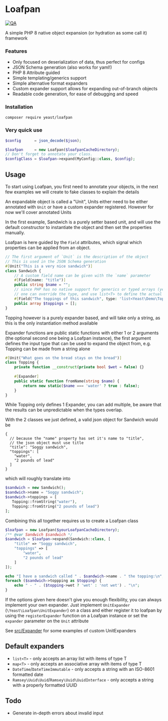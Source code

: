 # Loafpan

[![QA](https://github.com/yeastphp/loafpan/actions/workflows/qa.yml/badge.svg)](https://github.com/yeastphp/loafpan/actions/workflows/qa.yml)

A simple PHP 8 native object expansion (or hydration as some call it) framework

### Features

- Only focused on deserialization of data, thus perfect for configs
- JSON Schema generation (also works for yaml!)
- PHP 8 Attribute guided
- Simple templating/generics support
- Simple alternative format expanders
- Custom expander support allows for expanding out-of-branch objects
- Readable code generation, for ease of debugging and speed

### Installation

```bash
composer require yeast/loafpan
```

### Very quick use

```php
$config      = json_decode($json);

$loafpan     = new Loafpan($loafpanCacheDirectory);
// Don't forget to annotate your class.
$configClass = $loafpan->expand(MyConfig::class, $config);
```

## Usage

To start using Loafpan, you first need to annotate your objects, in the next few examples we will create to fake classes
to explain the details

An expandable object is called a "Unit", Units either need to be either annotated with `Unit` or have a custom expander
registered. However for now we'll cover annotated Units

In the first example, Sandwich is a purely setter based unit, and will use the default constructor to instantiate the
object and then set the properties manually.

Loafpan is here guided by the `Field` attributes, which signal which properties can be applied from an object.

```php
// The first argument of `Unit` is the description of the object
// This is used in the JSON Schema generation
#[Unit("This is a very nice sandwich")]
class Sandwich {
    // A custom field name can be given with the `name` parameter
    #[Field(name: "title")]
    public string $name = "";
    // since PHP has no native support for generics or typed arrays (yet)
    // one can override the type, and use list<T> to define the actual type
    #[Field("The toppings of this sandwich", type: 'list<Yeast\Demo\Topping>')]
    public array $toppings = [];
}
```

Topping however is a purely expander based, and will take only a string, as this is the only instantiation method
available

Expander functions are public static functions with either 1 or 2 arguments (the optional second one being a Loafpan
instance), the first argument defines the input type that can be used to expand the object from, e.g. Topping can be
made from a string alone

```php
#[Unit("What goes on the bread stays on the bread")]
class Topping {
    private function __construct(private bool $wet = false) {}
    
    #[Expander]
    public static function fromName(string $name) {
        return new static($name === 'water' ? true : false);
    }
}
```

While Topping only defines 1 Expander, you can add multiple, be aware that the results can be unpredictable when the
types overlap.

With the 2 classes we just defined, a valid json object for Sandwich would be

```json5
{
  // because the "name" property has set it's name to "title",
  // the json object must use title
  "title": "Soggy sandwich",
  "toppings": [
    "water",
    "2 pounds of lead"
  ]
}
```

which will roughly translate into

```php
$sandwich = new Sandwich();
$sandwich->name = "Soggy sandwich";
$sandwich->toppings = [
   Topping::fromString("water"),
   Topping::fromString("2 pounds of lead")
];
```

Combining this all together requires us to create a Loafpan class

```php
$loafpan = new Loafpan($yourLoafpanCacheDirectory);
/** @var Sandwich $sandwich */
$sandwich = $loafpan->expand(Sandwich::class, [
    "title" => "Soggy sandwich",
    "toppings" => [
        "water",
        "2 pounds of lead"
    ]
]);

echo "I have a sandwich called " . $sandwich->name . " the topping:\n";
foreach ($sandwich->toppping as $topping) {
    echo " - " . ($topping->wet ? 'wet' : 'not wet') . "\n";
}
```

If the options given here doesn't give you enough flexibility, you can always implement your own expander. Just
implement `UnitExpander` (`\Yeast\Loafpan\UnitExpander`) on a class and either register it to loafpan by using
the `registerExpander` function on a Loafpan instance or set the `expander` parameter on the `Unit` attribute

See [src/Expander](src/Expander) for some examples of custom UnitExpanders

## Default expanders

- `list<T>` - only accepts an array list with items of type T
- `map<T>` - only accepts an associative array with items of type T
- `DateTime`/`DateTimeImmutable` - only accepts a string with an ISO-8601 formatted date
- `Ramsey\Uuid\Uuid`/`Ramsey\Uuid\UuidInterface` - only accepts a string with a properly formatted UUID

## Todo

- Generate in-depth errors about invalid input